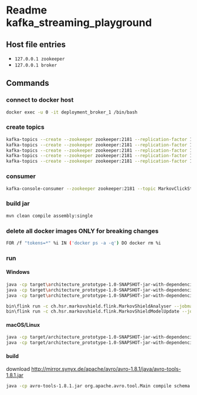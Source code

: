 # Readme kafka_streaming_playground
## Host file entries
 - `127.0.0.1 zookeeper`
 - `127.0.0.1 broker`

## Commands
### connect to docker host
```bash
docker exec -u 0 -it deployment_broker_1 /bin/bash
```
### create topics
```bash
kafka-topics --create --zookeeper zookeeper:2181 --replication-factor 1 --partitions 1 --topic MarkovLogins
kafka-topics --create --zookeeper zookeeper:2181 --replication-factor 1 --partitions 1 --topic MarkovClicks
kafka-topics --create --zookeeper zookeeper:2181 --replication-factor 1 --partitions 1 --topic MarkovUserModels
kafka-topics --create --zookeeper zookeeper:2181 --replication-factor 1 --partitions 1 --topic MarkovClickStreams
kafka-topics --create --zookeeper zookeeper:2181 --replication-factor 1 --partitions 1 --topic MarkovClickStreamValidations

```
### consumer
```bash
kafka-console-consumer --zookeeper zookeeper:2181 --topic MarkovClickStreamValidations --from-beginning --property print.key=true
```
### build jar
```bash
mvn clean compile assembly:single
```
### delete all docker images ONLY for breaking changes
```bash
FOR /f "tokens=*" %i IN ('docker ps -a -q') DO docker rm %i
```
### run
#### Windows
```bash
java -cp target\architecture_prototype-1.0-SNAPSHOT-jar-with-dependencies.jar ch.hsr.markovshield.kafkastream.MarkovModelGenerator
java -cp target\architecture_prototype-1.0-SNAPSHOT-jar-with-dependencies.jar ch.hsr.markovshield.kafkastream.MarkovClickAndLoginGenerator
java -cp target\architecture_prototype-1.0-SNAPSHOT-jar-with-dependencies.jar ch.hsr.markovshield.kafkastream.MarkovShieldClickstreams
```
```bash
bin\flink run -c ch.hsr.markovshield.flink.MarkovShieldAnalyser --jobmanager jobmanager:6123 C:\Users\maede\Documents\architecture_prototype\target\architecture_prototype-1.0-SNAPSHOT-jar-with-dependencies.jar
bin\flink run -c ch.hsr.markovshield.flink.MarkovShieldModelUpdate --jobmanager jobmanager:6123 C:\Users\maede\Documents\architecture_prototype\target\architecture_prototype-1.0-SNAPSHOT-jar-with-dependencies.jar

```
#### macOS/Linux
```bash
java -cp target/architecture_prototype-1.0-SNAPSHOT-jar-with-dependencies.jar ch.hsr.markovshield.kafkastream.MarkovClickAndLoginGenerator
java -cp target/architecture_prototype-1.0-SNAPSHOT-jar-with-dependencies.jar ch.hsr.markovshield.kafkastream.MarkovShieldClickstreams
```

#### build
download http://mirror.synyx.de/apache/avro/avro-1.8.1/java/avro-tools-1.8.1.jar
```bash
java -cp avro-tools-1.8.1.jar org.apache.avro.tool.Main compile schema TypeReuseTest.avsc CompoundSubTypeExtended.avsc DirWithOtherAvscFiles OutputDir
```